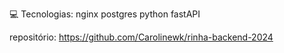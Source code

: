 💻 Tecnologias:
nginx
postgres
python
fastAPI

repositório: https://github.com/Carolinewk/rinha-backend-2024